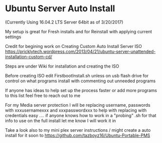 # Ubuntu Server Auto Install 
(Currently Using 16.04.2 LTS Server 64bit as of 3/20/2017)

My setup is great for Fresh installs and for Reinstall with applying current settings

Credit for begining work on Creating Custom Auto Install Server ISO
https://pricklytech.wordpress.com/2013/04/21/ubuntu-server-unattended-installation-custom-cd/

Steps are under Wiki for installation and creating the ISO

Before creating ISO edit FirstbootInstall.sh unless on usb flash drive for control on what programs install with commenting out unneeded programs

If anyone has ideas to help set up the process faster or add more programs to this list feel free to reach out to me

For my Media server protection I will be replacing username, passwords with xxxusernamexxx and xxxpasswordxxx to help with replacing with credentials easy .... if anyone knows how to work in a "probing" .sh for that info to use on the full install let me know I will work it in 


Take a look also to my mini plex server instructions / might create a auto install for it soon to
https://github.com/tazboyz16/Ubuntu-Portable-PMS

